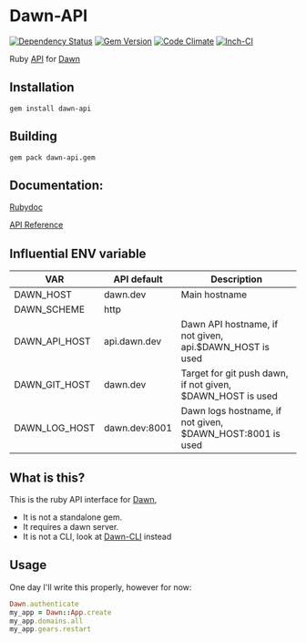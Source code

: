 Dawn-API
========
[![Dependency Status](https://gemnasium.com/dawn/dawn-api.svg)](https://gemnasium.com/dawn/dawn-api)
[![Gem Version](https://badge.fury.io/rb/dawn-api.svg)](http://badge.fury.io/rb/dawn-api)
[![Code Climate](https://codeclimate.com/github/dawn/dawn-api.png)](https://codeclimate.com/github/dawn/dawn-api)
[![Inch-CI](http://inch-ci.org/github/dawn/dawn-api.png?branch=master)](http://inch-ci.org/github/dawn/dawn-api)

Ruby [API](https://github.com/dawn/dawn-api) for [Dawn](https://github.com/dawn/dawn)

## Installation
```shell
gem install dawn-api
```

## Building
```shell
gem pack dawn-api.gem
```

## Documentation:
[Rubydoc](http://rubydoc.info/gems/dawn-api)

[API Reference](http://dawn.github.io/docs/)

## Influential ENV variable
| VAR           | API default   | Description                                                |
| ------------- | ------------- | ---------------------------------------------------------- |
| DAWN_HOST     | dawn.dev      | Main hostname                                              |
| DAWN_SCHEME   | http          |                                                            |
| DAWN_API_HOST | api.dawn.dev  | Dawn API hostname, if not given, api.$DAWN_HOST is used    |
| DAWN_GIT_HOST | dawn.dev      | Target for git push dawn, if not given, $DAWN_HOST is used |
| DAWN_LOG_HOST | dawn.dev:8001 | Dawn logs hostname, if not given, $DAWN_HOST:8001 is used  |

## What is this?
This is the ruby API interface for [Dawn](https://github.com/dawn/dawn),
- It is not a standalone gem.
- It requires a dawn server.
- It is not a CLI, look at [Dawn-CLI](https://github.com/dawn/dawn-cli) instead

## Usage
One day I'll write this properly, however for now:

```ruby
Dawn.authenticate
my_app = Dawn::App.create
my_app.domains.all
my_app.gears.restart
```
